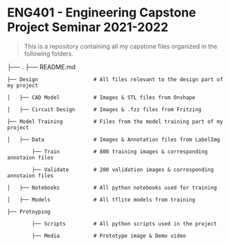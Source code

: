 ENG401 - Engineering Capstone Project Seminar 2021-2022
============================


> This is a repository containing all my capstone files organized in the following folders.



├── .
    ├── README.md

    ├── Design                  # All files relevant to the design part of my project 

    │   ├── CAD Model           # Images & STL files from Onshape

    │   ├── Circuit Design      # Images & .fzz files from Fritzing

    ├── Model Training          # Files from the model training part of my project 

    │   ├── Data                # Images & Annotation files from LabelImg

            ├── Train           # 800 training images & corresponding annotaion files

            ├── Validate        # 200 validation images & corresponding annotaion files   

    │   ├── Notebooks           # All python notebooks used for training

    │   ├── Models              # All tflite models from training

    ├── Protoyping              

            ├── Scripts         # All python scripts used in the project

            ├── Media           # Prototype image & Demo video


